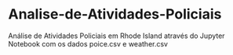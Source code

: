 # Analise-de-Atividades-Policiais
Análise de Atividades Policiais em Rhode Island através do Jupyter Notebook com os dados poice.csv e weather.csv

